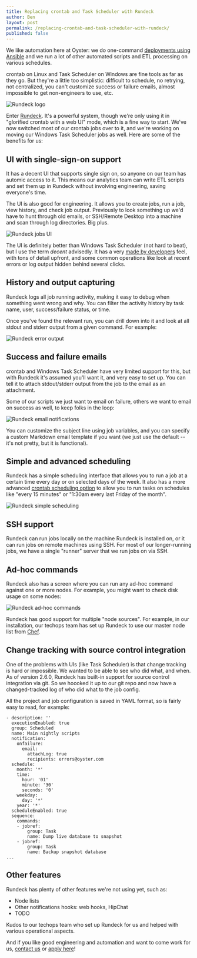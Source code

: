 ```yaml
---
title: Replacing crontab and Task Scheduler with Rundeck
author: Ben
layout: post
permalink: /replacing-crontab-and-task-scheduler-with-rundeck/
published: false
---
```


We like automation here at Oyster: we do one-command [deployments using Ansible](http://tech.oyster.com/using-ansible-to-restore-developer-sanity/) and we run a lot of other automated scripts and ETL processing on various schedules.

crontab on Linux and Task Scheduler on Windows are fine tools as far as they go. But they're a little too simplistic: difficult to schedule, no retrying, not centralized, you can't customize success or failure emails, almost impossible to get non-engineers to use, etc.

![Rundeck logo](/public/images/rundeck-logo.png)

Enter [Rundeck](http://rundeck.org/). It's a powerful system, though we're only using it in "glorified crontab with a web UI" mode, which is a fine way to start. We've now switched most of our crontab jobs over to it, and we're working on moving our Windows Task Scheduler jobs as well. Here are some of the benefits for us:


## UI with single-sign-on support

It has a decent UI that supports single sign on, so anyone on our team has automic access to it. This means our analytics team can write ETL scripts and set them up in Rundeck without involving engineering, saving everyone's time.

The UI is also good for engineering. It allows you to create jobs, run a job, view history, and check job output. Previously to look something up we'd have to hunt through old emails, or SSH/Remote Desktop into a machine and scan through log directories. Big plus.

![Rundeck jobs UI](/public/images/rundeck-ui.png)

The UI is definitely better than Windows Task Scheduler (not hard to beat), but I use the term *decent* advisedly. It has a very [made by developers](http://blog.codinghorror.com/this-is-what-happens-when-you-let-developers-create-ui/) feel, with tons of detail upfront, and some common operations like look at recent errors or log output hidden behind several clicks.


## History and output capturing

Rundeck logs all job running activity, making it easy to debug when something went wrong and why. You can filter the activity history by task name, user, success/failure status, or time.

Once you've found the relevant run, you can drill down into it and look at all stdout and stderr output from a given command. For example:

![Rundeck error output](/public/images/rundeck-error-output.png)


## Success and failure emails

crontab and Windows Task Scheduler have very limited support for this, but with Rundeck it's assumed you'll want it, and very easy to set up. You can tell it to attach stdout/stderr output from the job to the email as an attachment.

Some of our scripts we just want to email on failure, others we want to email on success as well, to keep folks in the loop:

![Rundeck email notifications](/public/images/rundeck-email-notifications.png)

You can customize the subject line using job variables, and you can specify a custom Markdown email template if you want (we just use the default -- it's not pretty, but it is functional).


## Simple and advanced scheduling

Rundeck has a simple scheduling interface that allows you to run a job at a certain time every day or on selected days of the week. It also has a more advanced [crontab scheduling option](http://www.quartz-scheduler.org/documentation/quartz-1.x/tutorials/crontrigger) to allow you to run tasks on schedules like "every 15 minutes" or "1:30am every last Friday of the month".

![Rundeck simple scheduling](/public/images/rundeck-ui.png)


## SSH support

Rundeck can run jobs locally on the machine Rundeck is installed on, or it can run jobs on remote machines using SSH. For most of our longer-running jobs, we have a single "runner" server that we run jobs on via SSH. 


## Ad-hoc commands

Rundeck also has a screen where you can run any ad-hoc command against one or more nodes. For example, you might want to check disk usage on some nodes:

![Rundeck ad-hoc commands](/public/images/rundeck-ad-hoc-command.png)

Rundeck has good support for multiple "node sources". For example, in our installation, our techops team has set up Rundeck to use our master node list from [Chef](https://www.chef.io/chef/).


## Change tracking with source control integration

One of the problems with UIs (like Task Scheduler) is that change tracking is hard or impossible. We wanted to be able to see who did what, and when. As of version 2.6.0, Rundeck has built-in support for source control integration via git. So we hoooked it up to our git repo and now have a changed-tracked log of who did what to the job config.

All the project and job configuration is saved in YAML format, so is fairly easy to read, for example:

```
- description: ''
  executionEnabled: true
  group: Scheduled
  name: Main nightly scripts
  notification:
    onfailure:
      email:
        attachLog: true
        recipients: errors@oyster.com
  schedule:
    month: '*'
    time:
      hour: '01'
      minute: '30'
      seconds: '0'
    weekday:
      day: '*'
    year: '*'
  scheduleEnabled: true
  sequence:
    commands:
    - jobref:
        group: Task
        name: Dump live database to snapshot
    - jobref:
        group: Task
        name: Backup snapshot database
...
```


## Other features

Rundeck has plenty of other features we're not using yet, such as:

* Node lists
* Other notifications hooks: web hooks, HipChat
* TODO

Kudos to our techops team who set up Rundeck for us and helped with various operational aspects.

And if you like good engineering and automation and want to come work for us, [contact us](http://www.oyster.com/about/contact/) or [apply here](http://www.tripadvisor.com/careers/search-jobs?job_category=6&location=19&keywords=)!
